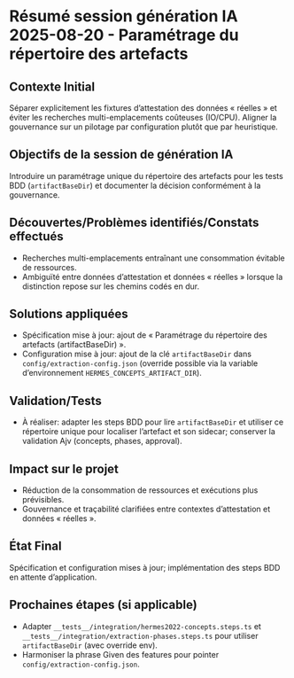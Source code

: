 # Résumé session génération IA 2025-08-20 - Paramétrage du répertoire des artefacts

## Contexte Initial

Séparer explicitement les fixtures d’attestation des données « réelles » et
éviter les recherches multi-emplacements coûteuses (IO/CPU). Aligner la
gouvernance sur un pilotage par configuration plutôt que par heuristique.

## Objectifs de la session de génération IA

Introduire un paramétrage unique du répertoire des artefacts pour les tests BDD
(`artifactBaseDir`) et documenter la décision conformément à la gouvernance.

## Découvertes/Problèmes identifiés/Constats effectués

- Recherches multi-emplacements entraînant une consommation évitable de
  ressources.
- Ambiguïté entre données d’attestation et données « réelles » lorsque la
  distinction repose sur les chemins codés en dur.

## Solutions appliquées

- Spécification mise à jour: ajout de « Paramétrage du répertoire des artefacts
  (artifactBaseDir) ».
- Configuration mise à jour: ajout de la clé `artifactBaseDir` dans
  `config/extraction-config.json` (override possible via la variable
  d’environnement `HERMES_CONCEPTS_ARTIFACT_DIR`).

## Validation/Tests

- À réaliser: adapter les steps BDD pour lire `artifactBaseDir` et utiliser ce
  répertoire unique pour localiser l’artefact et son sidecar; conserver la
  validation Ajv (concepts, phases, approval).

## Impact sur le projet

- Réduction de la consommation de ressources et exécutions plus prévisibles.
- Gouvernance et traçabilité clarifiées entre contextes d’attestation et
  données « réelles ».

## État Final

Spécification et configuration mises à jour; implémentation des steps BDD en
attente d’application.

## Prochaines étapes (si applicable)

- Adapter `__tests__/integration/hermes2022-concepts.steps.ts` et
  `__tests__/integration/extraction-phases.steps.ts` pour utiliser
  `artifactBaseDir` (avec override env).
- Harmoniser la phrase Given des features pour pointer
  `config/extraction-config.json`.
